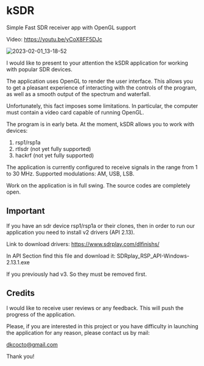 # kSDR
Simple Fast SDR receiver app with OpenGL support

Video: https://youtu.be/yCoX8FF5DJc

![2023-02-01_13-18-52](https://user-images.githubusercontent.com/5113949/216016600-60bd6e26-5792-4ebb-9cea-20fed224fe0d.png)

I would like to present to your attention the kSDR application for working with popular SDR devices.

The application uses OpenGL to render the user interface. This allows you to get a pleasant experience of interacting with the controls of the program, as well as a smooth output of the spectrum and waterfall.

Unfortunately, this fact imposes some limitations. In particular, the computer must contain a video card capable of running OpenGL.

The program is in early beta. At the moment, kSDR allows you to work with devices:
1) rsp1/rsp1a
2) rtlsdr (not yet fully supported)
4) hackrf (not yet fully supported)

The application is currently configured to receive signals in the range from 1 to 30 MHz. Supported modulations: AM, USB, LSB.

Work on the application is in full swing. The source codes are completely open.

<b>Important</b><br>
------
If you have an sdr device rsp1/rsp1a or their clones, then in order to run our application you need to install v2 drivers (API 2.13).

Link to download drivers:
https://www.sdrplay.com/dlfinishs/

In API Section find this file and download it: SDRplay_RSP_API-Windows-2.13.1.exe

If you previously had v3. So they must be removed first.

Credits
---
I would like to receive user reviews or any feedback. This will push the progress of the application.

Please, if you are interested in this project or you have difficulty in launching the application for any reason, please contact us by mail:

dkcocto@gmail.com

Thank you!
